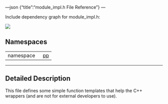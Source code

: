 —json {“title”:“module\_impl.h File Reference”} —

Include dependency graph for module\_impl.h:

![](/docs/native-client/pepper_beta/cpp/module__impl_8h__incl.png)

Namespaces
----------

<table><tbody><tr class="odd"><td style="text-align: right;">namespace  </td><td><a href="/docs/native-client/pepper_beta/cpp/namespacepp/" class="el">pp</a></td></tr></tbody></table>

------------------------------------------------------------------------

<span id="details" class="anchor" style="margin: 0;"></span>

Detailed Description
--------------------

This file defines some simple function templates that help the C++ wrappers (and are not for external developers to use).
